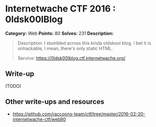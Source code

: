 # Internetwache CTF 2016 : 0ldsk00lBlog

**Category:** Web
**Points:** 80
**Solves:** 231
**Description:**

> Description: I stumbled across this kinda oldskool blog. I bet it is unhackable, I mean, there's only static HTML.
> 
> 
> Service: <https://0ldsk00lblog.ctf.internetwache.org/>


## Write-up

(TODO)

## Other write-ups and resources

* <https://github.com/raccoons-team/ctf/tree/master/2016-02-20-internetwache-ctf/web80>
